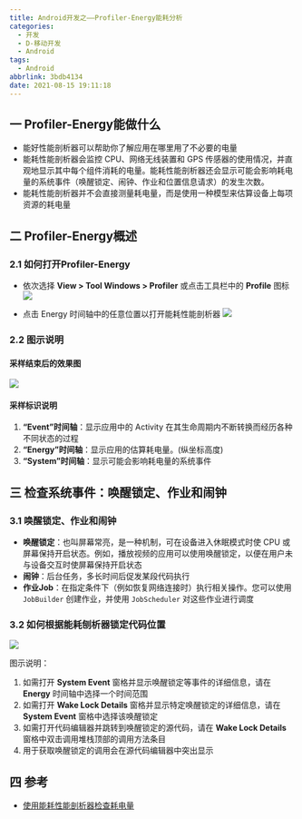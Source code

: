 ```yaml
---
title: Android开发之——Profiler-Energy能耗分析
categories:
  - 开发
  - D-移动开发
  - Android
tags:
  - Android
abbrlink: 3bdb4134
date: 2021-08-15 19:11:18
---
```

## 一 Profiler-Energy能做什么

* 能好性能剖析器可以帮助你了解应用在哪里用了不必要的电量
* 能耗性能剖析器会监控 CPU、网络无线装置和 GPS 传感器的使用情况，并直观地显示其中每个组件消耗的电量。能耗性能剖析器还会显示可能会影响耗电量的系统事件（唤醒锁定、闹钟、作业和位置信息请求）的发生次数。
* 能耗性能剖析器并不会直接测量耗电量，而是使用一种模型来估算设备上每项资源的耗电量

<!--more-->

## 二 Profiler-Energy概述

### 2.1 如何打开Profiler-Energy

* 依次选择 **View > Tool Windows > Profiler** 或点击工具栏中的 **Profile** 图标
  ![][1]

* 点击 Energy 时间轴中的任意位置以打开能耗性能剖析器
  ![][2]

### 2.2 图示说明

#### 采样结束后的效果图
![][3]

#### 采样标识说明

1. **“Event”时间轴**：显示应用中的 Activity 在其生命周期内不断转换而经历各种不同状态的过程
2. **“Energy”时间轴**：显示应用的估算耗电量。(纵坐标高度)
3. **“System”时间轴**：显示可能会影响耗电量的系统事件

## 三 检查系统事件：唤醒锁定、作业和闹钟

### 3.1 唤醒锁定、作业和闹钟

* **唤醒锁定**：也叫屏幕常亮，是一种机制，可在设备进入休眠模式时使 CPU 或屏幕保持开启状态。例如，播放视频的应用可以使用唤醒锁定，以便在用户未与设备交互时使屏幕保持开启状态
* **闹钟**：后台任务，多长时间后促发某段代码执行
* **作业Job**：在指定条件下（例如恢复网络连接时）执行相关操作。您可以使用 `JobBuilder` 创建作业，并使用 `JobScheduler` 对这些作业进行调度

### 3.2 如何根据能耗刨析器锁定代码位置

![][4]

图示说明：

1. 如需打开 **System Event** 窗格并显示唤醒锁定等事件的详细信息，请在 **Energy** 时间轴中选择一个时间范围
2. 如需打开 **Wake Lock Details** 窗格并显示特定唤醒锁定的详细信息，请在 **System Event** 窗格中选择该唤醒锁定
3. 如需打开代码编辑器并跳转到唤醒锁定的源代码，请在 **Wake Lock Details** 窗格中双击调用堆栈顶部的调用方法条目
4. 用于获取唤醒锁定的调用会在源代码编辑器中突出显示

## 四 参考

* [使用能耗性能剖析器检查耗电量](https://developer.android.google.cn/studio/profile/energy-profiler)



[1]:https://fastly.jsdelivr.net/gh/pgzxc/cdn@master/blog-android/android-profiler-energy-all.png
[2]:https://fastly.jsdelivr.net/gh/pgzxc/cdn@master/blog-android/android-profiler-energy-clickin.png
[3]:https://fastly.jsdelivr.net/gh/pgzxc/cdn@master/blog-android/android-profiler-energy-sample-point.png
[4]:https://fastly.jsdelivr.net/gh/pgzxc/cdn@master/blog-android/android-profiler-energy-position.png